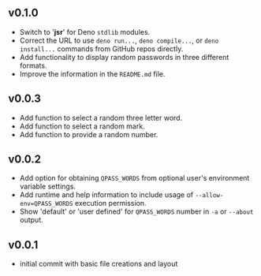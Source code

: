 ## v0.1.0

- Switch to '**jsr**' for Deno `stdlib` modules.
- Correct the URL to use `deno run...`, `deno compile...`, or `deno install...`
  commands from GitHub repos directly.
- Add functionality to display random passwords in three different formats.
- Improve the information in the `README.md` file.

## v0.0.3

- Add function to select a random three letter word.
- Add function to select a random mark.
- Add function to provide a random number.

## v0.0.2

- Add option for obtaining `QPASS_WORDS` from optional user's environment
  variable settings.
- Add runtime and help information to include usage of `--allow-env=QPASS_WORDS`
  execution permission.
- Show 'default' or 'user defined' for `QPASS_WORDS` number in `-a` or `--about`
  output.

## v0.0.1

- initial commit with basic file creations and layout
